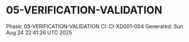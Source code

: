 # 05-VERIFICATION-VALIDATION
Phase: 05-VERIFICATION-VALIDATION
CI: CI-XD001-004
Generated: Sun Aug 24 22:41:26 UTC 2025
